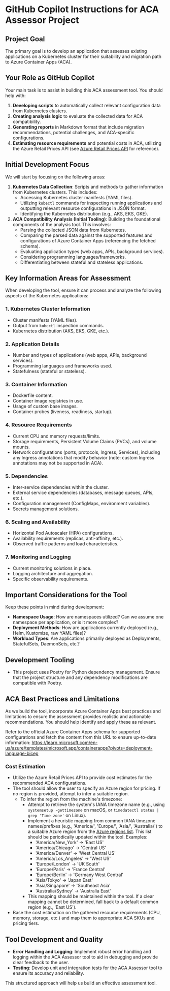 # GitHub Copilot Instructions for ACA Assessor Project

## Project Goal
The primary goal is to develop an application that assesses existing applications on a Kubernetes cluster for their suitability and migration path to Azure Container Apps (ACA).

## Your Role as GitHub Copilot
Your main task is to assist in building this ACA assessment tool. You should help with:
1.  **Developing scripts** to automatically collect relevant configuration data from Kubernetes clusters.
2.  **Creating analysis logic** to evaluate the collected data for ACA compatibility.
3.  **Generating reports** in Markdown format that include migration recommendations, potential challenges, and ACA-specific configurations.
4.  **Estimating resource requirements** and potential costs in ACA, utilizing the Azure Retail Prices API (see [Azure Retail Prices API](https://learn.microsoft.com/en-us/rest/api/cost-management/retail-prices/azure-retail-prices) for reference).

## Initial Development Focus
We will start by focusing on the following areas:
1.  **Kubernetes Data Collection**: Scripts and methods to gather information from Kubernetes clusters. This includes:
    *   Accessing Kubernetes cluster manifests (YAML files).
    *   Utilizing `kubectl` commands for inspecting running applications and outputting relevant resource configurations in JSON format.
    *   Identifying the Kubernetes distribution (e.g., AKS, EKS, GKE).
2.  **ACA Compatibility Analysis (Initial Tooling)**: Building the foundational components of the analysis tool. This involves:
    *   Parsing the collected JSON data from Kubernetes.
    *   Comparing the parsed data against the supported features and configurations of Azure Container Apps (referencing the fetched schema).
    *   Evaluating application types (web apps, APIs, background services).
    *   Considering programming languages/frameworks.
    *   Differentiating between stateful and stateless applications.

## Key Information Areas for Assessment
When developing the tool, ensure it can process and analyze the following aspects of the Kubernetes applications:

### 1. Kubernetes Cluster Information
*   Cluster manifests (YAML files).
*   Output from `kubectl` inspection commands.
*   Kubernetes distribution (AKS, EKS, GKE, etc.).

### 2. Application Details
*   Number and types of applications (web apps, APIs, background services).
*   Programming languages and frameworks used.
*   Statefulness (stateful or stateless).

### 3. Container Information
*   Dockerfile content.
*   Container image registries in use.
*   Usage of custom base images.
*   Container probes (liveness, readiness, startup).

### 4. Resource Requirements
*   Current CPU and memory requests/limits.
*   Storage requirements, Persistent Volume Claims (PVCs), and volume mounts.
*   Network configurations (ports, protocols, Ingress, Services), including any Ingress annotations that modify behavior (note: custom Ingress annotations may not be supported in ACA).

### 5. Dependencies
*   Inter-service dependencies within the cluster.
*   External service dependencies (databases, message queues, APIs, etc.).
*   Configuration management (ConfigMaps, environment variables).
*   Secrets management solutions.

### 6. Scaling and Availability
*   Horizontal Pod Autoscaler (HPA) configurations.
*   Availability requirements (replicas, anti-affinity, etc.).
*   Observed traffic patterns and load characteristics.

### 7. Monitoring and Logging
*   Current monitoring solutions in place.
*   Logging architecture and aggregation.
*   Specific observability requirements.

## Important Considerations for the Tool
Keep these points in mind during development:
*   **Namespace Usage**: How are namespaces utilized? Can we assume one namespace per application, or is it more complex?
*   **Deployment Methods**: How are applications currently deployed (e.g., Helm, Kustomize, raw YAML files)?
*   **Workload Types**: Are applications primarily deployed as Deployments, StatefulSets, DaemonSets, etc.?

## Development Tooling
*   This project uses Poetry for Python dependency management. Ensure that the project structure and any dependency modifications are compatible with Poetry.

## ACA Best Practices and Limitations
As we build the tool, incorporate Azure Container Apps best practices and limitations to ensure the assessment provides realistic and actionable recommendations. You should help identify and apply these as relevant.

Refer to the official Azure Container Apps schema for supported configurations and fetch the content from this URL to ensure up-to-date information: https://learn.microsoft.com/en-us/azure/templates/microsoft.app/containerapps?pivots=deployment-language-bicep

### Cost Estimation
*   Utilize the Azure Retail Prices API to provide cost estimates for the recommended ACA configurations.
*   The tool should allow the user to specify an Azure region for pricing. If no region is provided, attempt to infer a suitable region.
    *   To infer the region from the machine's timezone:
        *   Attempt to retrieve the system's IANA timezone name (e.g., using `systemsetup -gettimezone` on macOS, or `timedatectl status | grep 'Time zone'` on Linux).
        *   Implement a heuristic mapping from common IANA timezone names/prefixes (e.g., 'America/', 'Europe/', 'Asia/', 'Australia/') to a suitable Azure region from the [Azure regions list](https://learn.microsoft.com/en-us/azure/reliability/regions-list). This list should be periodically updated within the tool. Examples:
            *   'America/New_York' -> 'East US'
            *   'America/Chicago' -> 'Central US'
            *   'America/Denver' -> 'West Central US'
            *   'America/Los_Angeles' -> 'West US'
            *   'Europe/London' -> 'UK South'
            *   'Europe/Paris' -> 'France Central'
            *   'Europe/Berlin' -> 'Germany West Central'
            *   'Asia/Tokyo' -> 'Japan East'
            *   'Asia/Singapore' -> 'Southeast Asia'
            *   'Australia/Sydney' -> 'Australia East'
        *   This mapping should be maintained within the tool. If a clear mapping cannot be determined, fall back to a default common region (e.g., 'East US').
*   Base the cost estimation on the gathered resource requirements (CPU, memory, storage, etc.) and map them to appropriate ACA SKUs and pricing tiers.

## Tool Development and Quality
*   **Error Handling and Logging**: Implement robust error handling and logging within the ACA Assessor tool to aid in debugging and provide clear feedback to the user.
*   **Testing**: Develop unit and integration tests for the ACA Assessor tool to ensure its accuracy and reliability.

This structured approach will help us build an effective assessment tool.
